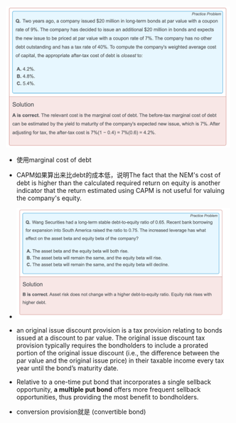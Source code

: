 ![image-20231019080153915](./assets/image-20231019080153915.png)

- 使用marginal cost of debt
- CAPM如果算出来比debt的成本低，说明The fact that the NEM's cost of debt is higher than the calculated required return on equity is another indicator that the return estimated using CAPM is not useful for valuing the company's equity.
- ![image-20231019081251237](./assets/image-20231019081251237.png)

- an original issue discount provision is a tax provision relating to bonds issued at a discount to par value. The original issue discount tax provision typically requires the bondholders to include a prorated portion of the original issue discount (i.e., the difference between the par value and the original issue price) in their taxable income every tax year until the bond’s maturity date.
- Relative to a one-time put bond that incorporates a single sellback opportunity, **a multiple put bond** offers more frequent sellback opportunities, thus providing the most benefit to bondholders.
- conversion provision就是 (convertible bond) 